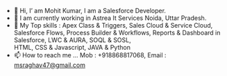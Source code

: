 - 👋 Hi, I’ am Mohit Kumar, I am a Salesforce Developer.
- 👀 I am currently working in Astrea It Services Noida, Uttar Pradesh. 
- 💞️ My Top skills :
                     Apex Class & Triggers,
                     Sales Cloud & Service Cloud,
                     Salesforce Flows, Process Builder & Workflows,
                     Reports & Dashboard in Salesforce, 
                     LWC & AURA, 
                     SOQL & SOSL,  
                     HTML, CSS & Javascript, 
                     JAVA & Python
- 📫 How to reach me ... Mob : +918868817068, Email : msraghav47@gmail.com

<!---
msraghav47/msraghav47 is a ✨ special ✨ repository because its `README.md` (this file) appears on your GitHub profile.
You can click the Preview link to take a look at your changes.
--->
